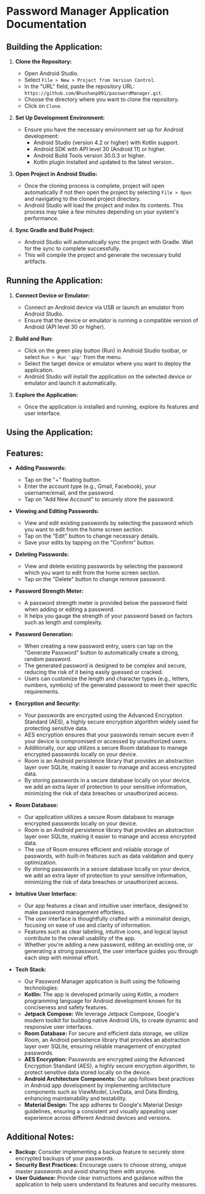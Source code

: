 # Password Manager Application Documentation


## Building the Application:

1. **Clone the Repository:**
   - Open Android Studio.
   - Select `File > New > Project from Version Control`.
   - In the "URL" field, paste the repository URL: `https://github.com/Bhushanp091/passwordManager.git`.
   - Choose the directory where you want to clone the repository.
   - Click on `Clone`.

2. **Set Up Development Environment:**
   - Ensure you have the necessary environment set up for Android development:
     - Android Studio (version 4.2 or higher) with Kotlin support.
     - Android SDK with API level 30 (Android 11) or higher.
     - Android Build Tools version 30.0.3 or higher.
     - Kotlin plugin installed and updated to the latest version..

4. **Open Project in Android Studio:**
   - Once the cloning process is complete, project will open automatically if not then open the project by selecting `File > Open` and navigating to the cloned project directory.
   - Android Studio will load the project and index its contents. This process may take a few minutes depending on your system's performance.

5. **Sync Gradle and Build Project:**
   - Android Studio will automatically sync the project with Gradle. Wait for the sync to complete successfully.
   - This will compile the project and generate the necessary build artifacts.

## Running the Application:

1. **Connect Device or Emulator:**
   - Connect an Android device via USB or launch an emulator from Android Studio.
   - Ensure that the device or emulator is running a compatible version of Android (API level 30 or higher).

2. **Build and Run:**
   - Click on the green play button (Run) in Android Studio toolbar, or select `Run > Run 'app'` from the menu.
   - Select the target device or emulator where you want to deploy the application.
   - Android Studio will install the application on the selected device or emulator and launch it automatically.

3. **Explore the Application:**
   - Once the application is installed and running, explore its features and user interface.

## Using the Application:


## Features:

- **Adding Passwords:**
  - Tap on the "+" floating button.
  - Enter the account type (e.g., Gmail, Facebook), your username/email, and the password.
  - Tap on "Add New Account" to securely store the password.

- **Viewing and Editing Passwords:**
  - View and edit existing passwords by selecting the password which you want to edit from the home screen section.
  - Tap on the "Edit" button to change necessary details.
  - Save your edits by tapping on the "Confirm" button.

- **Deleting Passwords:**
  - View and delete existing passwords by selecting the password which you want to edit from the home screen section.
  - Tap on the "Delete" button to change remove password.

- **Password Strength Meter:**
  - A password strength meter is provided below the password field when adding or editing a password.
  - It helps you gauge the strength of your password based on factors such as length and complexity.

- **Password Generation:**
  - When creating a new password entry, users can tap on the "Generate Password" button to automatically create a strong, random password.
  - The generated password is designed to be complex and secure, reducing the risk of it being easily guessed or cracked.
  - Users can customize the length and character types (e.g., letters, numbers, symbols) of the generated password to meet their specific requirements.

- **Encryption and Security:**
  - Your passwords are encrypted using the Advanced Encryption Standard (AES), a highly secure encryption algorithm widely used for protecting sensitive data.
  - AES encryption ensures that your passwords remain secure even if your device is compromised or accessed by unauthorized users.
  - Additionally, our app utilizes a secure Room database to manage encrypted passwords locally on your device.
  - Room is an Android persistence library that provides an abstraction layer over SQLite, making it easier to manage and access encrypted data.
  - By storing passwords in a secure database locally on your device, we add an extra layer of protection to your sensitive information, minimizing the risk of data breaches or unauthorized access.
 
 - **Room Database:**
    - Our application utilizes a secure Room database to manage encrypted passwords locally on your device.
    - Room is an Android persistence library that provides an abstraction layer over SQLite, making it easier to manage and access encrypted data.
    - The use of Room ensures efficient and reliable storage of passwords, with built-in features such as data validation and query optimization.
    - By storing passwords in a secure database locally on your device, we add an extra layer of protection to your sensitive information, minimizing the risk of data breaches or unauthorized access.
    
- **Intuitive User Interface:**
  - Our app features a clean and intuitive user interface, designed to make password management effortless.
  - The user interface is thoughtfully crafted with a minimalist design, focusing on ease of use and clarity of information.
  - Features such as clear labeling, intuitive icons, and logical layout contribute to the overall usability of the app.
  - Whether you're adding a new password, editing an existing one, or generating a strong password, the user interface guides you through each step with minimal effort.

- **Tech Stack:**
    - Our Password Manager application is built using the following technologies:
    - **Kotlin:** The app is developed primarily using Kotlin, a modern programming language for Android development known for its conciseness and safety features.
    - **Jetpack Compose:** We leverage Jetpack Compose, Google's modern toolkit for building native Android UIs, to create dynamic and responsive user interfaces.
    - **Room Database:** For secure and efficient data storage, we utilize Room, an Android persistence library that provides an abstraction layer over SQLite, ensuring reliable management of encrypted passwords.
    - **AES Encryption:** Passwords are encrypted using the Advanced Encryption Standard (AES), a highly secure encryption algorithm, to protect sensitive data stored locally on the device.
    - **Android Architecture Components:** Our app follows best practices in Android app development by implementing architecture components such as ViewModel, LiveData, and Data Binding, enhancing maintainability and testability.
    - **Material Design:** The app adheres to Google's Material Design guidelines, ensuring a consistent and visually appealing user experience across different Android devices and versions.



## Additional Notes:

- **Backup:** Consider implementing a backup feature to securely store encrypted backups of your passwords.
- **Security Best Practices:** Encourage users to choose strong, unique master passwords and avoid sharing them with anyone.
- **User Guidance:** Provide clear instructions and guidance within the application to help users understand its features and security measures.
